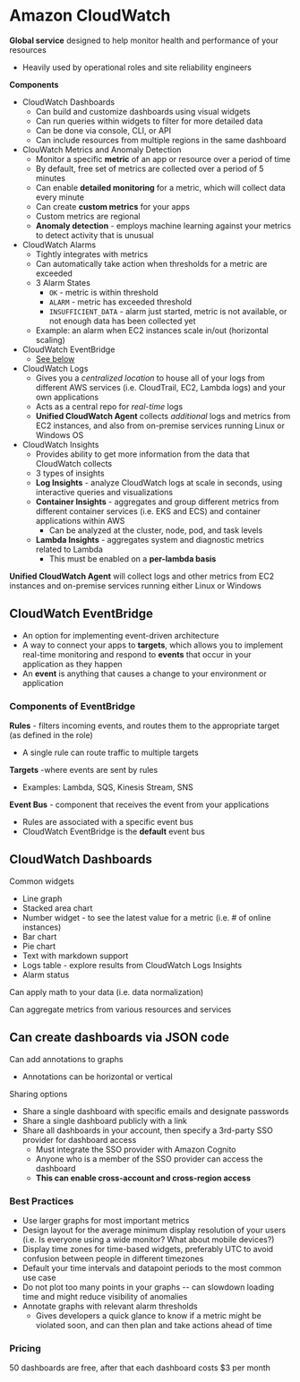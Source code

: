 # Amazon CloudWatch

**Global service** designed to help monitor health and performance of your resources
- Heavily used by operational roles and site reliability engineers

**Components**
- CloudWatch Dashboards
	- Can build and customize dashboards using visual widgets
	- Can run queries within widgets to filter for more detailed data
	- Can be done via console, CLI, or API
	- Can include resources from multiple regions in the same dashboard
- ClouWatch Metrics and Anomaly Detection
	- Monitor a specific **metric** of an app or resource over a period of time
	- By default, free set of metrics are collected over a period of 5 minutes
	- Can enable **detailed monitoring** for a metric, which will collect data every minute
	- Can create **custom metrics** for your apps
	- Custom metrics are regional
	- **Anomaly detection** - employs machine learning against your metrics to detect activity that is unusual
- CloudWatch Alarms
	- Tightly integrates with metrics
	- Can automatically take action when thresholds for a metric are exceeded
	- 3 Alarm States
		- `OK` - metric is within threshold
		- `ALARM` - metric has exceeded threshold
		- `INSUFFICIENT_DATA` - alarm just started, metric is not available, or not enough data has been collected yet
	- Example: an alarm when EC2 instances scale in/out (horizontal scaling)
- CloudWatch EventBridge
	- [See below](#cloudtrail-eventbridge)
- CloudWatch Logs
	- Gives you a _centralized location_ to house all of your logs from different AWS services (i.e. CloudTrail, EC2, Lambda logs) and your own applications
	- Acts as a central repo for _real-time_ logs
	- **Unified CloudWatch Agent** collects _additional_ logs and metrics from EC2 instances, and also from on-premise services running Linux or Windows OS
- CloudWatch Insights
	- Provides ability to get more information from the data that CloudWatch collects
	- 3 types of insights
	- **Log Insights** - analyze CloudWatch logs at scale in seconds, using interactive queries and visualizations
	- **Container Insights** - aggregates and group different metrics from different container services (i.e. EKS and ECS) and container applications within AWS
		- Can be analyzed at the cluster, node, pod, and task levels
	- **Lambda Insights** - aggregates system and diagnostic metrics related to Lambda
		- This must be enabled on a **per-lambda basis**

**Unified CloudWatch Agent** will collect logs and other metrics from EC2 instances and on-premise services running either Linux or Windows

## CloudWatch EventBridge

- An option for implementing event-driven architecture
- A way to connect your apps to **targets**, which allows you to implement real-time monitoring and respond to **events** that occur in your application as they happen
- An **event** is anything that causes a change to your environment or application

### Components of EventBridge

**Rules** - filters incoming events, and routes them to the appropriate target (as defined in the role)
- A single rule can route traffic to multiple targets

**Targets** -where events are sent by rules
- Examples: Lambda, SQS, Kinesis Stream, SNS

**Event Bus** - component that receives the event from your applications
- Rules are associated with a specific event bus
- CloudWatch EventBridge is the **default** event bus

## CloudWatch Dashboards

Common widgets
- Line graph
- Stacked area chart
- Number widget - to see the latest value for a metric (i.e. # of online instances)
- Bar chart
- Pie chart
- Text with markdown support
- Logs table - explore results from CloudWatch Logs Insights
- Alarm status

Can apply math to your data (i.e. data normalization)

Can aggregate metrics from various resources and services

Can create dashboards via JSON code
-

Can add annotations to graphs
- Annotations can be horizontal or vertical

Sharing options
- Share a single dashboard with specific emails and designate passwords
- Share a single dashboard publicly with a link
- Share all dashboards in your account, then specify a 3rd-party SSO provider for dashboard access
  - Must integrate the SSO provider with Amazon Cognito
  - Anyone who is a member of the SSO provider can access the dashboard
  - **This can enable cross-account and cross-region access**

### Best Practices

- Use larger graphs for most important metrics
- Design layout for the average minimum display resolution of your users (i.e. Is everyone using a wide monitor? What about mobile devices?)
- Display time zones for time-based widgets, preferably UTC to avoid confusion between people in different timezones
- Default your time intervals and datapoint periods to the most common use case
- Do not plot too many points in your graphs -- can slowdown loading time and might reduce visibility of anomalies
- Annotate graphs with relevant alarm thresholds
  - Gives developers a quick glance to know if a metric might be violated soon, and can then plan and take actions ahead of time

### Pricing

50 dashboards are free, after that each dashboard costs $3 per month
